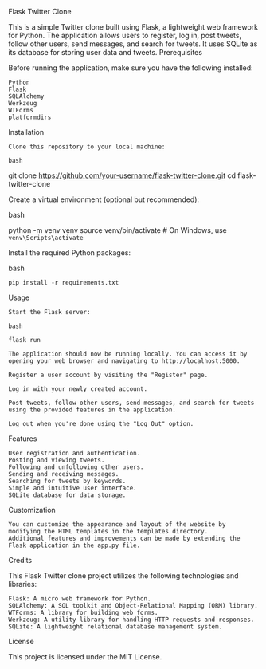 Flask Twitter Clone

This is a simple Twitter clone built using Flask, a lightweight web framework for Python. The application allows users to register, log in, post tweets, follow other users, send messages, and search for tweets. It uses SQLite as its database for storing user data and tweets.
Prerequisites

Before running the application, make sure you have the following installed:

    Python
    Flask
    SQLAlchemy
    Werkzeug
    WTForms
    platformdirs

Installation

    Clone this repository to your local machine:

    bash

git clone https://github.com/your-username/flask-twitter-clone.git
cd flask-twitter-clone

Create a virtual environment (optional but recommended):

bash

python -m venv venv
source venv/bin/activate  # On Windows, use `venv\Scripts\activate`

Install the required Python packages:

bash

    pip install -r requirements.txt

Usage

    Start the Flask server:

    bash

    flask run

    The application should now be running locally. You can access it by opening your web browser and navigating to http://localhost:5000.

    Register a user account by visiting the "Register" page.

    Log in with your newly created account.

    Post tweets, follow other users, send messages, and search for tweets using the provided features in the application.

    Log out when you're done using the "Log Out" option.

Features

    User registration and authentication.
    Posting and viewing tweets.
    Following and unfollowing other users.
    Sending and receiving messages.
    Searching for tweets by keywords.
    Simple and intuitive user interface.
    SQLite database for data storage.

Customization

    You can customize the appearance and layout of the website by modifying the HTML templates in the templates directory.
    Additional features and improvements can be made by extending the Flask application in the app.py file.

Credits

This Flask Twitter clone project utilizes the following technologies and libraries:

    Flask: A micro web framework for Python.
    SQLAlchemy: A SQL toolkit and Object-Relational Mapping (ORM) library.
    WTForms: A library for building web forms.
    Werkzeug: A utility library for handling HTTP requests and responses.
    SQLite: A lightweight relational database management system.

License

This project is licensed under the MIT License.
